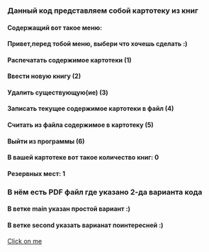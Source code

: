 ### Данный код представляем собой картотеку из книг

#### Содержащий вот такое меню: 
#### Привет,перед тобой меню, выбери что хочешь сделать :)
#### Распечатать содержимое картотеки (1)
#### Ввести новую книгу (2) 
#### Удалить существующую(ие) (3)
#### Записать текущее содержимое картотеки в файл (4)
#### Считать из файла содержимое в картотеку (5)
#### Выйти из программы (6)
#### В вашей картотеке вот такое количество книг: 0
#### Резервных мест: 1
 
###  В нём есть PDF файл где указано 2-да варианта кода
#### В ветке main указан простой вариант :)
#### В ветке second указать варианат поинтересней :)
[Click on me](https://github.com/Ephraim777/LibraryOFBooks1/blob/fd96d528225ef6c71311221fba038ff0bd18b2b4/Card.pdf)
